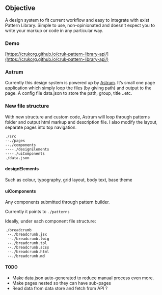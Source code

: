 ## Objective
A design system to fit current workflow and easy to integrate with exist Pattern Library. Simple to use, non-opinionated and doesn't expect you to write your markup or code in any particular way.

### Demo
[https://crukorg.github.io/cruk-pattern-library-api/](https://crukorg.github.io/cruk-pattern-library-api/)

### Astrum
Currently this design system is powered up by [Astrum](http://astrum.nodividestudio.com/).
It’s small one page application which simply loop the files (by giving path) and output to the page. A config file data.json to store the path, group, title ..etc.

### New file structure

With new structure and custom code, Astrum will loop through patterns folder and output html markup and description file.  I also modify the layout, separate pages into top navigation.

```
./src
--./pages
--./components
----./designElements
----./uiComponents
./data.json
```

#### designElements
Such as colour, typography, grid layout, body text, base theme

#### uiComponents
Any components submitted through pattern builder.

Currently it points to `./patterns`

Ideally, under each component file structure:

```
./breadcrumb
 --./breadcrumb.jsx
 --./breadcrumb.twig
 --./breadcrumb.tpl
 --./breadcrumb.scss
 --./breadcrumb.html
 --./breadcrumb.md
```

#### TODO
* Make data.json auto-generated to reduce manual process even more.
* Make pages nested so they can have sub-pages
* Read data from data store and fetch from API ?
